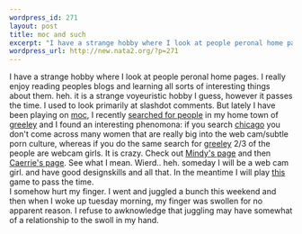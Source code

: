 ```yaml
--- 
wordpress_id: 271
layout: post
title: moc and such
excerpt: "I have a strange hobby where I look at people peronal home pages. I really enjoy reading peoples blogs and learning all sorts of interesting things about them. heh. it is a strange voyeuristic hobby I guess, however it passes the time. I used to look primarily at slashdot comments. But lately I have been playing on moc, I recently "
wordpress_url: http://new.nata2.org/?p=271
---
```

I have a strange hobby where I look at people peronal home pages. I really enjoy reading peoples blogs and learning all sorts of interesting things about them. heh. it is a strange voyeuristic hobby I guess, however it passes the time. I used to look primarily at slashdot comments. But lately I have been playing on <a href="http://www.makeoutclub.com">moc</a>, I recently <a href="http://www.makeoutclub.com/03/search_results.phtml?gender=either&amp;searchfield=location&amp;searchterm=greeley&amp;reverse=#">searched for people</a> in my home town of <a href="http://www.greeleycvb.com/aboutgreeleyf.html">greeley</a> and I found an interesting phenomona: if you search <a href="http://www.makeoutclub.com/03/search_results.phtml?gender=girls&amp;searchfield=location&amp;searchterm=chicago&amp;page=2&amp;reverse=#">chicago</a> you don't come across many women that are really big into the web cam/subtle porn culture,  whereas if you do the same search for <a href="http://www.makeoutclub.com/03/search_results.phtml?gender=girls&amp;searchfield=location&amp;searchterm=greeley&amp;reverse=#">greeley</a> 2/3 of the people are webcam girls. It is crazy. Check out <a href="http://5ilver.net">Mindy's page</a> and then <a href="http://caerrie.com/">Caerrie's page</a>. See what I mean. Wierd.. heh. someday I will be a web cam girl. and have good designskills and all that. In the meantime I will play <a href="http://www.gamespyarcade.com/software/webgames/sicktwisted//fivefinger/fivefinger_index.htm">this</a> game to pass the time. <br/>I somehow hurt my finger. I went and juggled a bunch this weekend and then when I woke up tuesday morning, my finger was swollen for no apparent reason. I refuse to awknowledge that juggling may have somewhat of a relationship to the swoll in my hand.
